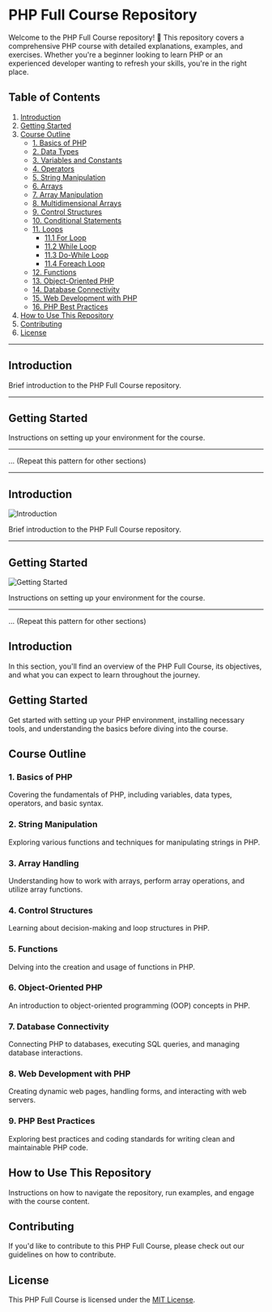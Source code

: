 
# PHP Full Course Repository

Welcome to the PHP Full Course repository! 🚀 This repository covers a comprehensive PHP course with detailed explanations, examples, and exercises. Whether you're a beginner looking to learn PHP or an experienced developer wanting to refresh your skills, you're in the right place.

## Table of Contents

1. [Introduction](#introduction)
2. [Getting Started](#getting-started)
3. [Course Outline](#course-outline)
   - [1. Basics of PHP](#1-basics-of-php)
   - [2. Data Types](#2-data-types)
   - [3. Variables and Constants](#3-variables-and-constants)
   - [4. Operators](#4-operators)
   - [5. String Manipulation](#5-string-manipulation)
   - [6. Arrays](#6-arrays)
   - [7. Array Manipulation](#7-array-manipulation)
   - [8. Multidimensional Arrays](#8-multidimensional-arrays)
   - [9. Control Structures](#9-control-structures)
   - [10. Conditional Statements](#10-conditional-statements)
   - [11. Loops](#11-loops)
      - [11.1 For Loop](#111-for-loop)
      - [11.2 While Loop](#112-while-loop)
      - [11.3 Do-While Loop](#113-do-while-loop)
      - [11.4 Foreach Loop](#114-foreach-loop)
   - [12. Functions](#12-functions)
   - [13. Object-Oriented PHP](#13-object-oriented-php)
   - [14. Database Connectivity](#14-database-connectivity)
   - [15. Web Development with PHP](#15-web-development-with-php)
   - [16. PHP Best Practices](#16-php-best-practices)
4. [How to Use This Repository](#how-to-use-this-repository)
5. [Contributing](#contributing)
6. [License](#license)

---

## Introduction

Brief introduction to the PHP Full Course repository.

---

## Getting Started

Instructions on setting up your environment for the course.

---

... (Repeat this pattern for other sections)


---

## Introduction

![Introduction](https://via.placeholder.com/800x400.pn)

Brief introduction to the PHP Full Course repository.

---

## Getting Started

![Getting Started](https://via.placeholder.com/800x400.png)

Instructions on setting up your environment for the course.

---

... (Repeat this pattern for other sections)


## Introduction

In this section, you'll find an overview of the PHP Full Course, its objectives, and what you can expect to learn throughout the journey.

## Getting Started

Get started with setting up your PHP environment, installing necessary tools, and understanding the basics before diving into the course.

## Course Outline

### 1. Basics of PHP

Covering the fundamentals of PHP, including variables, data types, operators, and basic syntax.

### 2. String Manipulation

Exploring various functions and techniques for manipulating strings in PHP.

### 3. Array Handling

Understanding how to work with arrays, perform array operations, and utilize array functions.

### 4. Control Structures

Learning about decision-making and loop structures in PHP.

### 5. Functions

Delving into the creation and usage of functions in PHP.

### 6. Object-Oriented PHP

An introduction to object-oriented programming (OOP) concepts in PHP.

### 7. Database Connectivity

Connecting PHP to databases, executing SQL queries, and managing database interactions.

### 8. Web Development with PHP

Creating dynamic web pages, handling forms, and interacting with web servers.

### 9. PHP Best Practices

Exploring best practices and coding standards for writing clean and maintainable PHP code.

## How to Use This Repository

Instructions on how to navigate the repository, run examples, and engage with the course content.

## Contributing

If you'd like to contribute to this PHP Full Course, please check out our guidelines on how to contribute.

## License

This PHP Full Course is licensed under the [MIT License](LICENSE).
